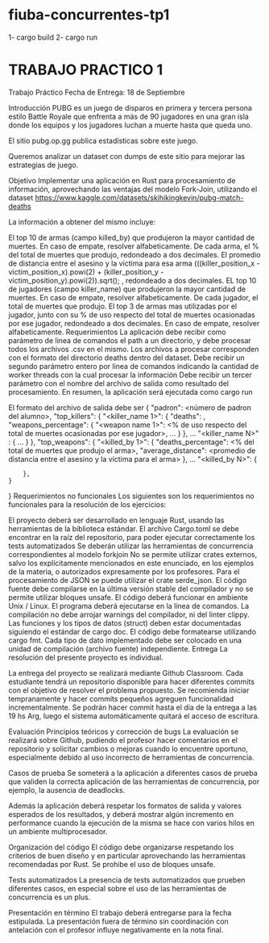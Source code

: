 # fiuba-concurrentes-tp1

1- cargo build
2- cargo run

# TRABAJO PRACTICO 1

Trabajo Práctico
Fecha de Entrega: 18 de Septiembre

Introducción
PUBG es un juego de disparos en primera y tercera persona estilo Battle Royale que enfrenta a más de 90 jugadores en una gran isla donde los equipos y los jugadores luchan a muerte hasta que queda uno.

El sitio pubg.op.gg publica estadísticas sobre este juego.

Queremos analizar un dataset con dumps de este sitio para mejorar las estrategias de juego.

Objetivo
Implementar una aplicación en Rust para procesamiento de información, aprovechando las ventajas del modelo Fork-Join, utilizando el dataset https://www.kaggle.com/datasets/skihikingkevin/pubg-match-deaths

La información a obtener del mismo incluye:

El top 10 de armas (campo killed_by) que produjeron la mayor cantidad de muertes. En caso de empate, resolver alfabeticamente.
De cada arma, el % del total de muertes que produjo, redondeado a dos decimales.
El promedio de distancia entre el asesino y la víctima para esa arma (((killer_position_x - victim_position_x).powi(2) + (killer_position_y - victim_position_y).powi(2)).sqrt(); , redondeado a dos decimales.
EL top 10 de jugadores (campo killer_name) que produjeron la mayor cantidad de muertes. En caso de empate, resolver alfabeticamente.
De cada jugador, el total de muertes que produjo.
El top 3 de armas mas utilizadas por el jugador, junto con su % de uso respecto del total de muertes ocasionadas por ese jugador, redondeado a dos decimales. En caso de empate, resolver alfabeticamente.
Requerimientos
La aplicación debe recibir como parámetro de linea de comandos el path a un directorio, y debe procesar todos los archivos .csv en el mismo. Los archivos a procesar corresponden con el formato del directorio deaths dentro del dataset.
Debe recibir un segundo parámetro entero por linea de comandos indicando la cantidad de worker threads con la cual procesar la información
Debe recibir un tercer parámetro con el nombre del archivo de salida como resultado del procesamiento.
En resumen, la aplicación será ejecutada como cargo run <input-path> <num-threads> <output-file-name>

El formato del archivo de salida debe ser
{
    "padron": <número de padron del alumno>,
    "top_killers": {
        "<killer_name 1>": {
            "deaths": <cantidad total de muertes ejecutadas por el jugador>,
            "weapons_percentage": {
                "<weapon name 1>": <% de uso respecto del total de muertes ocasionadas por ese jugador>,
                ...
            }
        },
        ...
        "<killer_name N>" : {
            ...
        }
    },
    "top_weapons": {
        "<killed_by 1>": {
          "deaths_percentage": <% del total de muertes que produjo el arma>,
          "average_distance": <promedio de distancia entre el asesino y la víctima para el arma>
        },
        ...
        "<killed_by N>": {

        },
    }
}
Requerimientos no funcionales
Los siguientes son los requerimientos no funcionales para la resolución de los ejercicios:

El proyecto deberá ser desarrollado en lenguaje Rust, usando las herramientas de la biblioteca estándar.
El archivo Cargo.toml se debe encontrar en la raíz del repositorio, para poder ejecutar correctamente los tests automatizados
Se deberán utilizar las herramientas de concurrencia correspondientes al modelo forkjoin
No se permite utilizar crates externos, salvo los explícitamente mencionados en este enunciado, en los ejemplos de la materia, o autorizados expresamente por los profesores. Para el procesamiento de JSON se puede utilizar el crate serde_json.
El código fuente debe compilarse en la última versión stable del compilador y no se permite utilizar bloques unsafe.
El código deberá funcionar en ambiente Unix / Linux.
El programa deberá ejecutarse en la línea de comandos.
La compilación no debe arrojar warnings del compilador, ni del linter clippy.
Las funciones y los tipos de datos (struct) deben estar documentadas siguiendo el estándar de cargo doc.
El código debe formatearse utilizando cargo fmt.
Cada tipo de dato implementado debe ser colocado en una unidad de compilación (archivo fuente) independiente.
Entrega
La resolución del presente proyecto es individual.

La entrega del proyecto se realizará mediante Github Classroom. Cada estudiante tendrá un repositorio disponible para hacer diferentes commits con el objetivo de resolver el problema propuesto. Se recomienda iniciar tempranamente y hacer commits pequeños agreguen funcionalidad incrementalmente. Se podrán hacer commit hasta el día de la entrega a las 19 hs Arg, luego el sistema automáticamente quitará el acceso de escritura.

Evaluación
Principios teóricos y corrección de bugs
La evaluación se realizará sobre Github, pudiendo el profesor hacer comentarios en el repositorio y solicitar cambios o mejoras cuando lo encuentre oportuno, especialmente debido al uso incorrecto de herramientas de concurrencia.

Casos de prueba
Se someterá a la aplicación a diferentes casos de prueba que validen la correcta aplicación de las herramientas de concurrencia, por ejemplo, la ausencia de deadlocks.

Además la aplicación deberá respetar los formatos de salida y valores esperados de los resultados, y deberá mostrar algún incremento en performance cuando la ejecución de la misma se hace con varios hilos en un ambiente multiprocesador.

Organización del código
El código debe organizarse respetando los criterios de buen diseño y en particular aprovechando las herramientas recomendadas por Rust. Se prohibe el uso de bloques unsafe.

Tests automatizados
La presencia de tests automatizados que prueben diferentes casos, en especial sobre el uso de las herramientas de concurrencia es un plus.

Presentación en término
El trabajo deberá entregarse para la fecha estipulada. La presentación fuera de término sin coordinación con antelación con el profesor influye negativamente en la nota final.